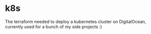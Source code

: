# k8s

The terraform needed to deploy a kubernetes cluster on DigitalOcean, currently
used for a bunch of my side projects :)
